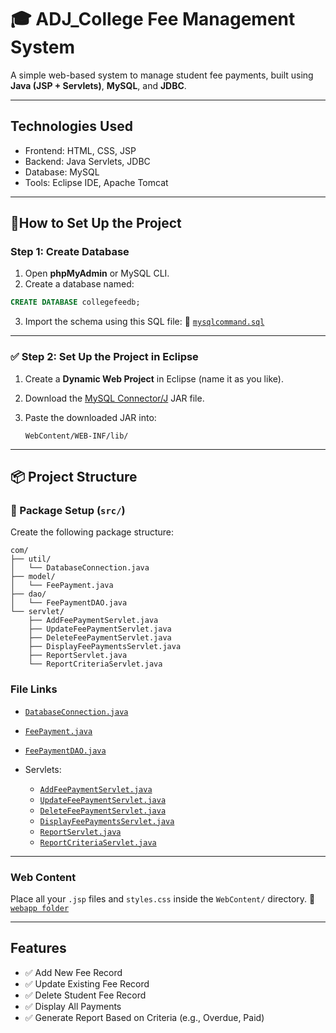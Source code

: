 # 🎓 ADJ\_College Fee Management System

A simple web-based system to manage student fee payments, built using **Java (JSP + Servlets)**, **MySQL**, and **JDBC**.

---

## Technologies Used

* Frontend: HTML, CSS, JSP
* Backend: Java Servlets, JDBC
* Database: MySQL
* Tools: Eclipse IDE, Apache Tomcat

---

## 📅How to Set Up the Project

### Step 1: Create Database

1. Open **phpMyAdmin** or MySQL CLI.
2. Create a database named:

```sql
CREATE DATABASE collegefeedb;
```

3. Import the schema using this SQL file:
   📌 [`mysqlcommand.sql`](https://github.com/Rajeshwari670/ADJ_CollageFeeManagmentSystem/blob/main/mysqlCommand.sql)

---

### ✅ Step 2: Set Up the Project in Eclipse

1. Create a **Dynamic Web Project** in Eclipse (name it as you like).

2. Download the [MySQL Connector/J](https://dev.mysql.com/downloads/connector/j/) JAR file.

3. Paste the downloaded JAR into:

   ```
   WebContent/WEB-INF/lib/
   ```

---

## 📦 Project Structure

### 📁 Package Setup (`src/`)

Create the following package structure:

```
com/
├── util/
│   └── DatabaseConnection.java
├── model/
│   └── FeePayment.java
├── dao/
│   └── FeePaymentDAO.java
└── servlet/
    ├── AddFeePaymentServlet.java
    ├── UpdateFeePaymentServlet.java
    ├── DeleteFeePaymentServlet.java
    ├── DisplayFeePaymentsServlet.java
    ├── ReportServlet.java
    └── ReportCriteriaServlet.java
```

###  File Links

* [`DatabaseConnection.java`](https://github.com/SrinivaS4321/CollegeFeeMangementSystem/blob/main/com/util/DatabaseConnection.java)
* [`FeePayment.java`](https://github.com/SrinivaS4321/CollegeFeeMangementSystem/blob/main/com/model/FeePayment.java)
* [`FeePaymentDAO.java`](https://github.com/SrinivaS4321/CollegeFeeMangementSystem/blob/main/com/dao/FeePaymentDAO.java)
* Servlets:

  * [`AddFeePaymentServlet.java`](https://github.com/SrinivaS4321/CollegeFeeMangementSystem/blob/main/com/servlet/AddFeePaymentServlet.java)
  * [`UpdateFeePaymentServlet.java`](https://github.com/SrinivaS4321/CollegeFeeMangementSystem/blob/main/com/servlet/UpdateFeePaymentServlet.java)
  * [`DeleteFeePaymentServlet.java`](https://github.com/SrinivaS4321/CollegeFeeMangementSystem/blob/main/com/servlet/DeleteFeePaymentServlet.java)
  * [`DisplayFeePaymentsServlet.java`](https://github.com/SrinivaS4321/CollegeFeeMangementSystem/blob/main/com/servlet/DisplayFeePaymentsServlet.java)
  * [`ReportServlet.java`](https://github.com/SrinivaS4321/CollegeFeeMangementSystem/blob/main/com/servlet/ReportServlet.java)
  * [`ReportCriteriaServlet.java`](https://github.com/SrinivaS4321/CollegeFeeMangementSystem/blob/main/com/servlet/ReportCriteriaServlet.java)

---

###  Web Content

Place all your `.jsp` files and `styles.css` inside the `WebContent/` directory.
📌 [`webapp folder`](https://github.com/SrinivaS4321/CollegeFeeMangementSystem/tree/main/webapp)

---

## Features

* ✅ Add New Fee Record
* ✅ Update Existing Fee Record
* ✅ Delete Student Fee Record
* ✅ Display All Payments
* ✅ Generate Report Based on Criteria (e.g., Overdue, Paid)


